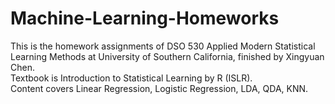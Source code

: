 # Machine-Learning-Homeworks

This is the homework assignments of DSO 530 Applied Modern Statistical Learning Methods at University of Southern California, finished by Xingyuan Chen.   
Textbook is Introduction to Statistical Learning by R (ISLR).  
Content covers Linear Regression, Logistic Regression, LDA, QDA, KNN.
